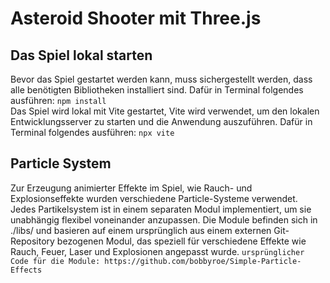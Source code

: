 # Asteroid Shooter mit Three.js

## Das Spiel lokal starten
Bevor das Spiel gestartet werden kann, muss sichergestellt werden, dass alle benötigten Bibliotheken installiert sind.
Dafür in Terminal folgendes ausführen:
`npm install`  
Das Spiel wird lokal mit Vite gestartet, Vite wird verwendet, um den lokalen Entwicklungsserver zu starten und die Anwendung auszuführen.
Dafür in Terminal folgendes ausführen:
`npx vite`

## Particle System
Zur Erzeugung animierter Effekte im Spiel, wie Rauch- und Explosionseffekte wurden verschiedene Particle-Systeme verwendet.
Jedes Partikelsystem ist in einem separaten Modul implementiert, um sie unabhängig flexibel voneinander anzupassen.
Die Module befinden sich in ./libs/ und basieren auf einem ursprünglich aus einem externen Git-Repository bezogenen Modul,
das speziell für verschiedene Effekte wie Rauch, Feuer, Laser und Explosionen angepasst wurde.
`ursprünglicher Code für die Module: https://github.com/bobbyroe/Simple-Particle-Effects`
